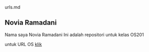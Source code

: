 urls.md
## Novia Ramadani
Nama saya Novia Ramadani
Ini adalah repositori untuk kelas OS201

untuk URL OS [klik](URLs/)
